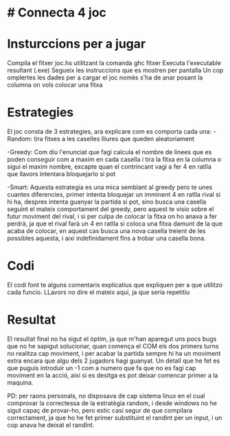# # Connecta 4 joc

# Insturccions per a jugar

Compila el fitxer joc.hs utilitzant la comanda ghc fitxer
Executa l'executable resultant (.exe)
Segueix les instruccions que es mostren per pantalla
Un cop omplertes les dades per a cargar el joc nomès s'ha de anar posant la columna on vols colocar una fitxa

# Estrategies

El joc consta de 3 estrategies, ara explicare com es comporta cada una:
-Random: tira fitxes a les caselles lliures que queden aleatoriament

-Greedy: Com diu l'enunciat que fagi calcula el nombre de linees que es poden conseguir com a maxim en cada casella i tira la fitxa en la columna o sigui el maxim nombre, excapte quan el contrincant vagi a fer 4 en ratlla que llavors intentara bloquejarlo si pot

-Smart: Aquesta estrategia es una mica semblant al greedy pero te unes cuantes diferencies, primer intenta bloquejar un imminent 4 en ratlla rival si hi ha, despres intenta guanyar la partida si pot, sino busca una casella seguint el mateix comportament del greedy, pero aquest te visio sobre el futur moviment del rival, i si per culpa de colocar la fitxa on ho anava a fer perdrà, ja que el rival farà un 4 en ratlla si coloca una fitxa damunt de la que acaba de colocar, en aquest cas busca una nova casella treient de les possibles aquesta, i aixi indefinidament fins a trobar una casella bona.

# Codi

El codi font te alguns comentaris explicatius que expliquen per a que utilitzo cada funcio. LLavors no dire el mateix aqui, ja que seria repetitiu

# Resultat

El resultat final no ha sigut el òptim, ja que m'han aparegut uns pocs bugs que no he sapigut solucionar, quan comença el COM els dos primers turns no realitza cap moviment, i per acabar la partida sempre hi ha un moviment extra encara que algu dels 2 jugadors hagi guanyat. Un detall que he fet es que puguis introduir un -1 com a numero que fa que no es fagi cap moviment en la acció, aixi si es desitga es pot deixar comencar primer a la maquina.



PD: per raons personals, no disposava de cap sistema linux en el cual comprovar la correctessa de la estratègia random, i desde windows no he sigut capaç de provar-ho, pero estic casi segur de que compilara correctament, ja que ho he fet primer substituint el randInt per un input, i un cop anava he deixat el randInt.
